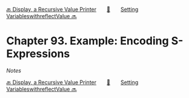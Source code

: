[🔙 Display, a Recursive Value Printer][previous-chapter]&nbsp;&nbsp;&nbsp;&nbsp;&nbsp;&nbsp;&nbsp;[🏡][readme]&nbsp;&nbsp;&nbsp;&nbsp;&nbsp;&nbsp;&nbsp;[Setting VariableswithreflectValue 🔜][upcoming-chapter]

# Chapter 93. Example: Encoding S-Expressions

_Notes_

[🔙 Display, a Recursive Value Printer][previous-chapter]&nbsp;&nbsp;&nbsp;&nbsp;&nbsp;&nbsp;&nbsp;[🏡][readme]&nbsp;&nbsp;&nbsp;&nbsp;&nbsp;&nbsp;&nbsp;[Setting VariableswithreflectValue 🔜][upcoming-chapter]

[readme]: README.md
[previous-chapter]: ch092-display-a-recursive-value-printer.md
[upcoming-chapter]: ch094-setting-variableswithreflectvalue.md